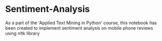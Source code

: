 # Sentiment-Analysis

As a part of the 'Applied Text Mining in Python' course, this notebook has been created to implement sentiment analysis on mobile phone reviews using nltk library

